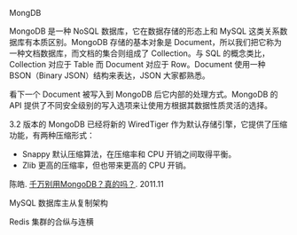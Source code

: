 







MongDB

MongoDB 是一种 NoSQL 数据库，它在数据存储的形态上和 MySQL 这类关系数据库有本质区别。MongoDB 存储的基本对象是 Document，所以我们把它称为一种文档数据库，而文档的集合则组成了 Collection。与 SQL 的概念类比，Collection 对应于 Table 而 Document 对应于 Row。Document 使用一种 BSON（Binary JSON）结构来表达，JSON 大家都熟悉。

看下一个 Document 被写入到 MongoDB 后它内部的处理方式。MongoDB 的 API 提供了不同安全级别的写入选项来让使用方根据其数据性质灵活的选择。 

3.2 版本的 MongoDB 已经将新的 WiredTiger 作为默认存储引擎，它提供了压缩功能，有两种压缩形式：

- Snappy 默认压缩算法，在压缩率和 CPU 开销之间取得平衡。
- Zlib 更高的压缩率，但也带来更高的 CPU 开销。

陈皓. [千万别用MongoDB？真的吗？](http://coolshell.cn/articles/5826.html). 2011.11  

MySQL 数据库主从复制架构

Redis 集群的合纵与连横